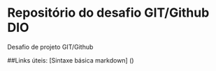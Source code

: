 # Repositório do desafio GIT/Github DIO
Desafio de projeto GIT/Github


##Links úteis:
[Sintaxe básica markdown] ()
